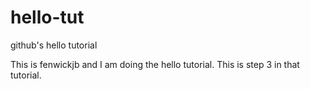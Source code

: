# hello-tut
github's hello tutorial

This is fenwickjb and I am doing the hello tutorial. This is step 3 in that tutorial.
